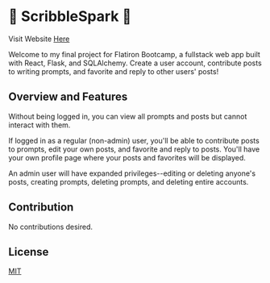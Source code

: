 
# 📝 ScribbleSpark 📝

Visit Website [Here](https://scribblespark.onrender.com)

Welcome to my final project for Flatiron Bootcamp, a fullstack web app built with React, Flask, and SQLAlchemy. Create a user account, contribute posts to writing prompts, and favorite and reply to other users' posts!

## Overview and Features

Without being logged in, you can view all prompts and posts but cannot interact with them.

If logged in as a regular (non-admin) user, you'll be able to contribute posts to prompts, edit your own posts, and favorite and reply to posts. You'll have your own profile page where your posts and favorites will be displayed.

An admin user will have expanded privileges--editing or deleting anyone's posts, creating prompts, deleting prompts, and deleting entire accounts.

## Contribution

No contributions desired.

## License

[MIT](https://choosealicense.com/licenses/mit/)
